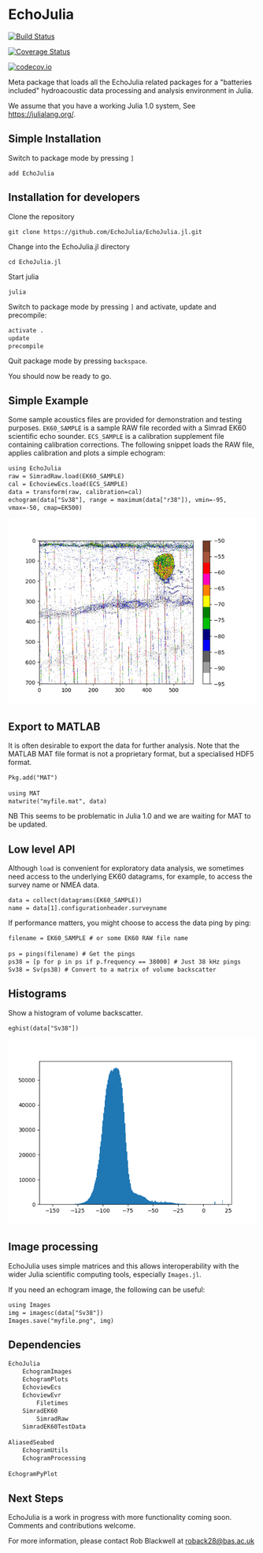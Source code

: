 # EchoJulia

[![Build Status](https://travis-ci.org/EchoJulia/EchoJulia.jl.svg?branch=master)](https://travis-ci.org/EchoJulia/EchoJulia.jl)

[![Coverage Status](https://coveralls.io/repos/EchoJulia/EchoJulia.jl/badge.svg?branch=master&service=github)](https://coveralls.io/github/EchoJulia/EchoJulia.jl?branch=master)

[![codecov.io](http://codecov.io/github/EchoJulia/EchoJulia.jl/coverage.svg?branch=master)](http://codecov.io/github/EchoJulia/EchoJulia.jl?branch=master)


Meta package that loads all the EchoJulia related packages for a
"batteries included" hydroacoustic data processing and analysis
environment in Julia.

We assume that you have a working Julia 1.0 system, See
https://julialang.org/.

## Simple Installation

Switch to package mode by pressing `]`

	add EchoJulia

## Installation for developers

Clone the repository

	git clone https://github.com/EchoJulia/EchoJulia.jl.git

Change into the EchoJulia.jl directory

	cd EchoJulia.jl

Start julia

	julia

Switch to package mode by pressing `]` and activate, update and precompile:

	activate .
	update
	precompile

Quit package mode by pressing `backspace`.

You should now be ready to go.

## Simple Example

Some sample acoustics files are provided for demonstration and testing purposes. `EK60_SAMPLE` is a sample
RAW file recorded with a Simrad EK60 scientific echo sounder. `ECS_SAMPLE` is a calibration supplement file
containing calibration corrections. The following snippet loads the RAW file, applies calibration and plots
a simple echogram:


	using EchoJulia
	raw = SimradRaw.load(EK60_SAMPLE)
	cal = EchoviewEcs.load(ECS_SAMPLE)
	data = transform(raw, calibration=cal)
	echogram(data["Sv38"], range = maximum(data["r38"]), vmin=-95, vmax=-50, cmap=EK500)


![Echogram](doc/media/images/example.png)

## Export to MATLAB

It is often desirable to export the data for further analysis. Note that the MATLAB MAT
file format is not a proprietary format, but a specialised HDF5 format.


	Pkg.add("MAT")

	using MAT
	matwrite("myfile.mat", data)
	
NB This seems to be problematic in Julia 1.0 and we are waiting for
MAT to be updated.

## Low level API

Although `load` is convenient for exploratory data analysis, we
sometimes need access to the underlying EK60 datagrams, for example,
to access the survey name or NMEA data.


	data = collect(datagrams(EK60_SAMPLE))
	name = data[1].configurationheader.surveyname


If performance matters, you might choose to access the data ping by ping:

	filename = EK60_SAMPLE # or some EK60 RAW file name

	ps = pings(filename) # Get the pings
	ps38 = [p for p in ps if p.frequency == 38000] # Just 38 kHz pings
	Sv38 = Sv(ps38) # Convert to a matrix of volume backscatter

## Histograms

Show a histogram of volume backscatter.

	eghist(data["Sv38"])

![Histogram](doc/media/images/hist.png)

## Image processing

EchoJulia uses simple matrices and this allows interoperability with the wider
Julia scientific computing tools, especially `Images.jl`.

If you need an echogram image, the following can be useful:


	using Images
	img = imagesc(data["Sv38"])
	Images.save("myfile.png", img)


## Dependencies

```
EchoJulia
	EchogramImages
	EchogramPlots
	EchoviewEcs
	EchoviewEvr
		Filetimes
	SimradEK60
		SimradRaw
	SimradEK60TestData

AliasedSeabed
	EchogramUtils
	EchogramProcessing

EchogramPyPlot
```

## Next Steps

EchoJulia is a work in progress with more functionality coming
soon. Comments and contributions welcome.

For more information, please contact Rob Blackwell at
roback28@bas.ac.uk
